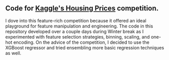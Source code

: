 ## Code for [Kaggle's Housing Prices](https://www.kaggle.com/c/house-prices-advanced-regression-techniques) competition.
I dove into this feature-rich competition because it offered an ideal playground for feature manipulation and engineering. The code in this repository developed over a couple days during Winter break as I experimented with feature selection strategies, binning, scaling, and one-hot encoding. On the advice of the competition, I decided to use the XGBoost regressor and tried ensembling more basic regression techniques as well.
